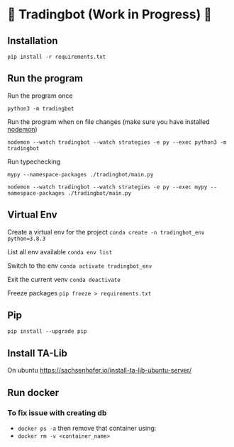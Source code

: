 # 🚀 Tradingbot (Work in Progress) 🚧

## Installation

`pip install -r requirements.txt`

## Run the program

Run the program once

`python3 -m tradingbot`

Run the program when on file changes (make sure you have installed [nodemon](https://nodemon.io/))

`nodemon --watch tradingbot --watch strategies -e py --exec python3 -m tradingbot`

Run typechecking

`mypy --namespace-packages ./tradingbot/main.py`

`nodemon --watch tradingbot --watch strategies -e py --exec mypy --namespace-packages ./tradingbot/main.py`

## Virtual Env

Create a virtual env for the project
`conda create -n tradingbot_env python=3.8.3`

List all env available
`conda env list`

Switch to the env
`conda activate tradingbot_env`

Exit the current venv
`conda deactivate`

Freeze packages
`pip freeze > requirements.txt`

## Pip

`pip install --upgrade pip`

## Install TA-Lib

On ubuntu
https://sachsenhofer.io/install-ta-lib-ubuntu-server/

## Run docker

### To fix issue with creating db

- `docker ps -a` then remove that container using:
- `docker rm -v <container_name>`
